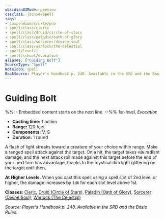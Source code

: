 ```yaml
---
obsidianUIMode: preview
cssclass: json5e-spell
tags:
- compendium/src/5e/phb
- spell/class/cleric
- spell/class/druid/circle-of-stars
- spell/class/paladin/oath-of-glory
- spell/class/sorcerer/divine-soul
- spell/class/warlock/the-celestial
- spell/level/1
- spell/school/evocation
aliases: ["Guiding Bolt"]
SourceType: "Spell"
NoteIcon: spell
BookSource: Player's Handbook p. 248. Available in the SRD and the Basic Rules.
---
```

# Guiding Bolt
%%-- Embedded content starts on the next line. --%%
*1st-level, Evocation*  

- **Casting time:** 1 action
- **Range:** 120 feet
- **Components:** V, S
- **Duration:** 1 round

A flash of light streaks toward a creature of your choice within range. Make a ranged spell attack against the target. On a hit, the target takes `4d6` radiant damage, and the next attack roll made against this target before the end of your next turn has advantage, thanks to the mystical dim light glittering on the target until then.

**At Higher Levels.** When you cast this spell using a spell slot of 2nd level or higher, the damage increases by `1d6` for each slot level above 1st.

**Classes**: [Cleric](/2-Mechanics/CLI/classes/cleric.md), [Druid (Circle of Stars)](/2-Mechanics/CLI/classes/druid-circle-of-stars-tce.md), [Paladin (Oath of Glory)](/2-Mechanics/CLI/classes/paladin-oath-of-glory-tce.md), [Sorcerer (Divine Soul)](/2-Mechanics/CLI/classes/sorcerer-divine-soul-xge.md), [Warlock (The Celestial)](/2-Mechanics/CLI/classes/warlock-the-celestial-xge.md)

*Source: Player's Handbook p. 248. Available in the SRD and the Basic Rules.*